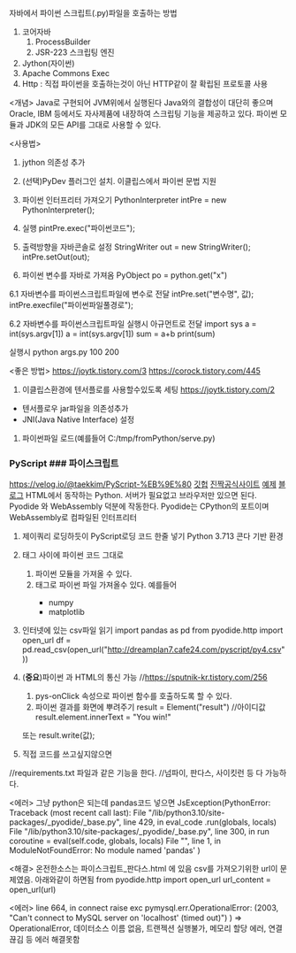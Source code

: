 자바에서 파이썬 스크립트(.py)파일을 호출하는 방법
1. 코어자바
   1. ProcessBuilder
   2. JSR-223 스크립팅 엔진
2. Jython(자이썬)
3. Apache Commons Exec
4. Http
   : 직접 파이썬을 호출하는것이 아닌 HTTP같이 잘 확립된 프로토콜 사용



<개념>
Java로 구현되어 JVM위에서 실행된다
Java와의 결합성이 대단히 좋으며 Oracle, IBM 등에서도 자사제품에 내장하여 스크립팅 기능을 제공하고 있다.
파이썬 모듈과 JDK의 모든 API를 그대로 사용할 수 있다.

<사용법>
1. jython 의존성 추가

2. (선택)PyDev 플러그인 설치.   이클립스에서 파이썬 문법 지원

3. 파이썬 인터프리터 가져오기
PythonInterpreter intPre = new PythonInterpreter();

3. 실행
pintPre.exec("파이썬코드");


4. 출력방향을 자바콘솔로 설정
StringWriter out = new StringWriter();
intPre.setOut(out);

5. 파이썬 변수를 자바로 가져옴
PyObject po = python.get("x")

6.1 자바변수를 파이썬스크립트파일에 변수로 전달
intPre.set("변수명", 값);
intPre.execfile("파이썬파일풀경로");

6.2 자바변수를 파이썬스크립트파일 실행시 아규먼트로 전달
import sys
a = int(sys.argv[1])
a = int(sys.argv[1])
sum = a+b
print(sum)

실행시 python args.py 100 200


<좋은 방법> https://joytk.tistory.com/3
https://corock.tistory.com/445
1. 이클립스환경에 텐서플로를 사용할수있도록 세팅 https://joytk.tistory.com/2
- 텐서플로우 jar파일을 의존성추가
- JNI(Java Native Interface) 설정

1. 파이썬파일 로드(예를들어 C:/tmp/fromPython/serve.py)




### PyScript ### 파이스크립트
https://velog.io/@taekkim/PyScript-%EB%9E%80
[깃헙](https://github.com/pyscript/pyscript/blob/main/docs/tutorials/getting-started.md)
[진짝공식사이트](https://pyscript.net/)
[예제](https://pyscript.net/examples/)
[블로그](https://www.inflearn.com/pages/infmation-50-20220705)
HTML에서 동작하는 Python. 서버가 필요없고 브라우저만 있으면 된다.
Pyodide 와 WebAssembly 덕분에 작동한다.
Pyodide는 CPython의 포트이며 WebAssembly로 컴파일된 인터프리터
1. 제이쿼리 로딩하듯이 PyScript로딩 코드 한줄 넣기
Python 3.713 콘다 기반 환경
<script defer src="https://pyscript.net/alpha/pyscript.js"></script>
2. <py-script> 태그 사이에 파이썬 코드 그대로
   1. 파이썬 모듈을 가져올 수 있다.
   2. <py-env>태그로 파이썬 파일 가져올수 있다.
    예를들어 <py-env>
      - numpy
      - matplotlib
    <py-env>
3. 인터넷에 있는 csv파일 읽기
   import pandas as pd 
   from pyodide.http import open_url
   df = pd.read_csv(open_url("http://dreamplan7.cafe24.com/pyscript/py4.csv"))

4. (**중요**)파이썬 과 HTML의 통신 가능
   //https://sputnik-kr.tistory.com/256
   1. pys-onClick 속성으로 파이썬 함수를 호출하도록 할 수 있다.
   2. 파이썬 결과를 화면에 뿌려주기
   result = Element("result") //아이디값
   result.element.innerText = "You win!"

   또는
   result.write(값);

5. 직접 코드를 쓰고싶지않으면
<py-script src="경로">
</py-script>
//requirements.txt 파일과 같은 기능을 한다.
//넘파이, 판다스, 사이킷런 등 다 가능하다.

<에러>
그냥 python은 되는데 pandas코드 넣으면 
JsException(PythonError: Traceback (most recent call last):
File "/lib/python3.10/site-packages/_pyodide/_base.py", line 429,
in eval_code .run(globals, locals) File "/lib/python3.10/site-packages/_pyodide/_base.py", line 300,
in run coroutine = eval(self.code, globals, locals) File "", line 1,
in ModuleNotFoundError: No module named 'pandas' )

<해결>
온전한소스는 파이스크립트_판다스.html 에 있음
csv를 가져오기위한 url이 문제였음. 아래와같이 하면됨
from pyodide.http import open_url
url_content =  open_url(url)


<에러>
line 664, in connect raise exc pymysql.err.OperationalError: (2003, "Can't connect to MySQL server on 'localhost' (timed out)") )
=> OperationalError, 데이터소스 이름 없음, 트랜젝션 실행불가, 메모리 할당 에러, 연결 끊김 등 에러
해결못함